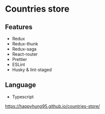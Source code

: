 # Countries store


## Features
* Redux
* Redux-thunk
* Redux-saga
* React-router
* Prettier
* ESLint
* Husky & lint-staged

## Language
* Typescript

https://happyhung95.github.io/countries-store/
